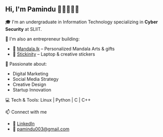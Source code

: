 ## Hi, I'm Pamindu 👋🏼👨🏽‍💻

🎓 I'm an undergraduate in Information Technology specializing in **Cyber Security** at SLIIT.

🚀 I'm also an entrepreneur building:
- 🎨 [Mandala.lk](https://www.instagram.com/mandala.lk) – Personalized Mandala Arts & gifts
- 🔖 [Stickinity](https://www.instagram.com/stickinity) – Laptop & creative stickers

📲 Passionate about:
- Digital Marketing
- Social Media Strategy
- Creative Design
- Startup Innovation

💻 Tech & Tools:
Linux | Python | C | C++

📫 Connect with me
- 💼 [LinkedIn](https://www.linkedin.com/in/pamindu-jayasekara/)
- 📧 pamindu003@gmail.com
